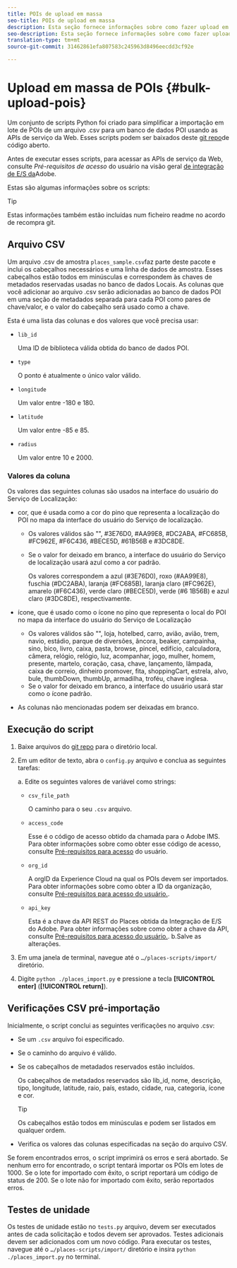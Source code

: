 ```yaml
---
title: POIs de upload em massa
seo-title: POIs de upload em massa
description: Esta seção fornece informações sobre como fazer upload em massa dos POIs.
seo-description: Esta seção fornece informações sobre como fazer upload em massa dos POIs.
translation-type: tm+mt
source-git-commit: 31462861efa807583c245963d8496eecdd3cf92e

---
```



# Upload em massa de POIs {#bulk-upload-pois}

Um conjunto de scripts Python foi criado para simplificar a importação em lote de POIs de um arquivo .csv para um banco de dados POI usando as APIs de serviço da Web. Esses scripts podem ser baixados deste [git repo](https://github.com/adobe/places-scripts)de código aberto.

Antes de executar esses scripts, para acessar as APIs de serviço da Web, consulte *Pré-requisitos de acesso* do usuário na visão geral [de integração de E/S da](/help/web-service-api/adobe-i-o-integration.md)Adobe.

Estas são algumas informações sobre os scripts:

>[!TIP]
>
>Estas informações também estão incluídas num ficheiro readme no acordo de recompra [](https://github.com/adobe/places-scripts)git.

## Arquivo CSV

Um arquivo .csv de amostra `places_sample.csv`faz parte deste pacote e inclui os cabeçalhos necessários e uma linha de dados de amostra. Esses cabeçalhos estão todos em minúsculas e correspondem às chaves de metadados reservadas usadas no banco de dados Locais. As colunas que você adicionar ao arquivo .csv serão adicionadas ao banco de dados POI em uma seção de metadados separada para cada POI como pares de chave/valor, e o valor do cabeçalho será usado como a chave.

Esta é uma lista das colunas e dos valores que você precisa usar:

* `lib_id`

   Uma ID de biblioteca válida obtida do banco de dados POI.

* `type`

   O ponto é atualmente o único valor válido.

* `longitude`

   Um valor entre -180 e 180.

* `latitude`

   Um valor entre -85 e 85.

* `radius`

   Um valor entre 10 e 2000.

### Valores da coluna

Os valores das seguintes colunas são usados na interface do usuário do Serviço de Localização:

* cor, que é usada como a cor do pino que representa a localização do POI no mapa da interface do usuário do Serviço de localização.
   * Os valores válidos são "", #3E76D0, #AA99E8, #DC2ABA, #FC685B, #FC962E, #F6C436, #BECE5D, #61B56B e #3DC8DE.
   * Se o valor for deixado em branco, a interface do usuário do Serviço de localização usará azul como a cor padrão.

      Os valores correspondem a azul (#3E76D0), roxo (#AA99E8), fuschia (#DC2ABA), laranja (#FC685B), laranja claro (#FC962E), amarelo (#F6C436), verde claro (#BECE5D), verde (#6 1B56B) e azul claro (#3DC8DE), respectivamente.

* ícone, que é usado como o ícone no pino que representa o local do POI no mapa da interface do usuário do Serviço de Localização

   * Os valores válidos são "", loja, hotelbed, carro, avião, avião, trem, navio, estádio, parque de diversões, âncora, beaker, campainha, sino, bico, livro, caixa, pasta, browse, pincel, edifício, calculadora, câmera, relógio, relógio, luz, acompanhar, jogo, mulher, homem, presente, martelo, coração, casa, chave, lançamento, lâmpada, caixa de correio, dinheiro promover, fita, shoppingCart, estrela, alvo, bule, thumbDown, thumbUp, armadilha, troféu, chave inglesa.
   * Se o valor for deixado em branco, a interface do usuário usará star como o ícone padrão.

* As colunas não mencionadas podem ser deixadas em branco.

## Execução do script

1. Baixe arquivos do [git repo](https://github.com/adobe/places-scripts) para o diretório local.
1. Em um editor de texto, abra o `config.py` arquivo e conclua as seguintes tarefas:

   a. Edite os seguintes valores de variável como strings:

   * `csv_file_path`

      O caminho para o seu `.csv` arquivo.

   * `access_code`

      Esse é o código de acesso obtido da chamada para o Adobe IMS. Para obter informações sobre como obter esse código de acesso, consulte [Pré-requisitos para acesso](/help/web-service-api/adobe-i-o-integration.md) do usuário.

   * `org_id`

      A orgID da Experience Cloud na qual os POIs devem ser importados. Para obter informações sobre como obter a ID da organização, consulte [Pré-requisitos para acesso do usuário.](/help/web-service-api/adobe-i-o-integration.md).

   * `api_key`

      Esta é a chave da API REST do Places obtida da Integração de E/S do Adobe. Para obter informações sobre como obter a chave da API, consulte [Pré-requisitos para acesso do usuário.](/help/web-service-api/adobe-i-o-integration.md).
   b.Salve as alterações.

1. Em uma janela de terminal, navegue até o `…/places-scripts/import/` diretório.
1. Digite `python ./places_import.py` e pressione a tecla **[!UICONTROL enter]** (**[!UICONTROL return]**).


## Verificações CSV pré-importação

Inicialmente, o script conclui as seguintes verificações no arquivo .csv:

* Se um `.csv` arquivo foi especificado.
* Se o caminho do arquivo é válido.
* Se os cabeçalhos de metadados reservados estão incluídos.

   Os cabeçalhos de metadados reservados são lib_id, nome, descrição, tipo, longitude, latitude, raio, país, estado, cidade, rua, categoria, ícone e cor.

   >[!TIP]
   >
   >Os cabeçalhos estão todos em minúsculas e podem ser listados em qualquer ordem.

* Verifica os valores das colunas especificadas na seção do arquivo CSV.

Se forem encontrados erros, o script imprimirá os erros e será abortado. Se nenhum erro for encontrado, o script tentará importar os POIs em lotes de 1000. Se o lote for importado com êxito, o script reportará um código de status de 200. Se o lote não for importado com êxito, serão reportados erros.

## Testes de unidade

Os testes de unidade estão no `tests.py` arquivo, devem ser executados antes de cada solicitação e todos devem ser aprovados. Testes adicionais devem ser adicionados com um novo código. Para executar os testes, navegue até o `…/places-scripts/import/` diretório e insira `python ./places_import.py` no terminal.
